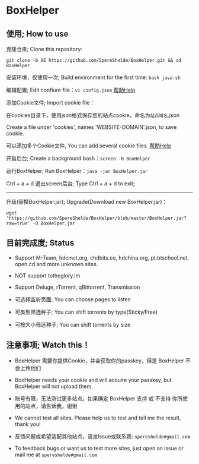 # BoxHelper

## 使用; How to use

克隆仓库; Clone this repository:

`git clone -b DE https://github.com/SpereShelde/BoxHelper.git && cd BoxHelper`

安装环境，仅使用一次; Build environment for the first time: `bash java.sh`

编辑配置; Edit confiure file：`vi config.json` [帮助Help](https://github.com/SpereShelde/BoxHelper/wiki/Pro%E5%88%86%E6%94%AF%E5%8F%82%E6%95%B0%E8%AF%B4%E6%98%8E)

添加Cookie文件; Import cookie file：

在cookies目录下，使用json格式保存您的站点cookie，命名为`站点域名`.json

Create a file under 'cookies', names 'WEBSITE-DOMAIN'.json, to save cookie.

可以添加多个Cookie文件, You can add several cookie files. [帮助Help](https://github.com/SpereShelde/BoxHelper/wiki/%E4%BF%9D%E5%AD%98Cookie;-How-to-save-cookies)

开启后台; Create a background bash：`screen -R BoxHelper`

运行BoxHelper; Run BoxHelper：`java -jar BoxHelper.jar`

Ctrl + a + d 退出screen后台; Type Ctrl + a + d to exit;

---

升级(替换BoxHelper.jar); Upgrade(Download new BoxHelper.jar)：

`wget 'https://github.com/SpereShelde/BoxHelper/blob/master/BoxHelper.jar?raw=true' -O BoxHelper.jar`

## 目前完成度; Status

- Support M-Team, hdcmct.org, chdbits.co, hdchina.org, pt.btschool.net, open.cd and more unknown sites.

- NOT support totheglory.im

- Support Deluge, rTorrent, qBittorrent, Transmission

- 可选择监听页面; You can choose pages to listen

- 可类型筛选种子; You can shift torrents by type(Sticky/Free)

- 可按大小筛选种子; You can shift torrents by size

## 注意事项; Watch this！ 

- BoxHelper 需要你提供Cookie，并会获取你的passkey，但是 BoxHelper 不会上传他们

- BoxHelper needs your cookie and will acquire your passkey, but BoxHelper will not upload them.

- 账号有限，无法测试更多站点。如果确定 BoxHelper 支持 或 不支持 你所使用的站点，请告诉我，谢谢

- We cannot test all sites. Please help us to test and tell me the result, thank you!

- 反馈问题或希望适配其他站点，请发Issue或联系我: `spereshelde#gmail.com`

- To feedback bugs or want us to test more sites, just open an issue or mail me at `spereshelde#gmail.com`

